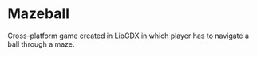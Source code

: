 # Mazeball
Cross-platform game created in LibGDX in which player has to navigate a ball through a maze.
